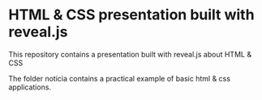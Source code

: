# HTML & CSS presentation built with reveal.js

This repository contains a presentation built with reveal.js about HTML & CSS

The folder noticia contains a practical example of basic html & css applications.